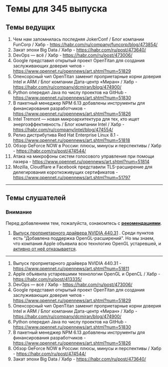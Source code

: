 # Темы для 345 выпуска
## Темы ведущих
1. Чем нам запомнилась последняя JokerConf / Блог компании FunCorp / Хабр - https://habr.com/ru/company/funcorp/blog/473854/
1. Закат эпохи Big Data / Хабр - https://habr.com/ru/post/473640/
1. DevOps — всё / Хабр - https://habr.com/ru/post/473006/
1. Google представил открытый проект OpenTitan для создания заслуживающих доверия чипов - https://www.opennet.ru/opennews/art.shtml?num=51829
1. Опенсорсный чип OpenTitan заменит проприетарные корни доверия Intel и ARM / Блог компании Дата-центр «Миран» / Хабр - https://habr.com/ru/company/dcmiran/blog/474900/
1. Python опередил Java по числу проектов на GitHub - https://www.opennet.ru/opennews/art.shtml?num=51830
1. В пакетный менеджер NPM 6.13 добавлены инструменты для финансирования разработчиков - https://www.opennet.ru/opennews/art.shtml?num=51826
1. Intel Tremont — новая микроархитектура для тех, кто ищет энергоэффективность / Блог компании Intel / Хабр - https://habr.com/ru/company/intel/blog/474554/
1. Релиз дистрибутива Red Hat Enterprise Linux 8.1 - https://www.opennet.ru/opennews/art.shtml?num=51818
1. Обзор GeForce NOW в России: плюсы, минусы и перспективы / Хабр - https://habr.com/ru/post/474544/
1. Атака на микрофоны систем голосового управления при помощи лазера - https://www.opennet.ru/opennews/art.shtml?num=51814
1. Mozilla, Cloudflare и Facebook представили TLS-расширение для делегирования короткоживущих сертификатов - https://www.opennet.ru/opennews/art.shtml?num=51797

---

## Темы слушателей
### Внимание
Перед добавлением тем, пожалуйста, ознакомтесь с **[рекомендациями](Recommendations_for_the_proposed_topics.md)**.

1. [Выпуск проприетарного драйвера NVIDIA 440.31](https://vk.com/feed?w=wall-23513226_18213) . Среди пунктов есть "Добавлена поддержка OpenGL-расширений". Но мы знаем, что компания Apple объявила всю технлогию OpenGL устаревшей, и [активно от неё отказывается](https://habr.com/ru/post/413335/).


---
1. Выпуск проприетарного драйвера NVIDIA 440.31 - https://www.opennet.ru/opennews/art.shtml?num=51811
1. Apple объявила устаревшими технологии OpenGL и OpenCL / Хабр - https://habr.com/ru/post/413335/
1. DevOps — всё / Хабр - https://habr.com/ru/post/473006/
1. Google представил открытый проект OpenTitan для создания заслуживающих доверия чипов - https://www.opennet.ru/opennews/art.shtml?num=51829
1. Опенсорсный чип OpenTitan заменит проприетарные корни доверия Intel и ARM / Блог компании Дата-центр «Миран» / Хабр - https://habr.com/ru/company/dcmiran/blog/474900/
1. Python опередил Java по числу проектов на GitHub - https://www.opennet.ru/opennews/art.shtml?num=51830
1. В пакетный менеджер NPM 6.13 добавлены инструменты для финансирования разработчиков - https://www.opennet.ru/opennews/art.shtml?num=51826
1. Обзор GeForce NOW в России: плюсы, минусы и перспективы / Хабр - https://habr.com/ru/post/474544/
1. Закат эпохи Big Data / Хабр - https://habr.com/ru/post/473640/
